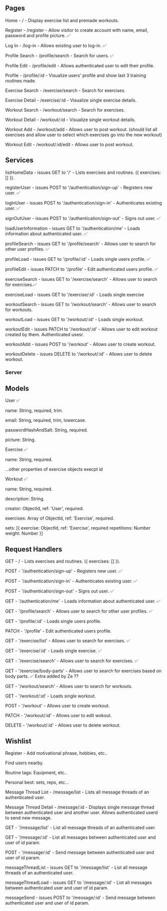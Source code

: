 ## Pages

Home - / - Display exercise list and premade workouts.

Register - /register - Allow visitor to create account with name, email, password and profile picture. ✅

Log In - /log-in - Allows existing user to log-in. ✅

Profile Search - /profile/search - Search for users. ✅

Profile Edit - /profile/edit - Allows authenticated user to edit their profile.

Profile - /profile/:id - Visualize users' profile and show last 3 training routines made.

Exercise Search - /exercise/search - Search for exercises.

Exercise Detail - /exercise/:id - Visualize single exercise details.

Workout Search - /workout/search - Search for exercises.

Workout Detail - /workout/:id - Visualize single workout details.

Workout Add - /workout/add - Allows user to post workout. (should list all exercises and allow user to select which exercises go into the new workout)

Workout Edit - /workout/:id/edit - Allows user to post workout.

## Services

listHomeData - issues GET to '/' - Lists exercises and routines. ({ exercises: [] }).

registerUser - issues POST to '/authentication/sign-up' - Registers new user. ✅

logInUser - issues POST to '/authentication/sign-in' - Authenticates existing user. ✅

signOutUser - issues POST to '/authentication/sign-out' - Signs out user. ✅

loadUserInformation - issues GET to '/authentication/me' - Loads information about authenticated user. ✅

profileSearch - issues GET to '/profile/search' - Allows user to search for other user profiles. ✅

profileLoad - issues GET to '/profile/:id' - Loads single users profile. ✅

profileEdit - issues PATCH to '/profile' - Edit authenticated users profile. ✅

exerciseSearch - issues GET to '/exercise/search' - Allows user to search for exercises.✅

exerciseLoad - issues GET to '/exercise/:id' - Loads single exercise

workoutSearch - issues GET to '/workout/search' - Allows user to search for workouts.

workoutLoad - issues GET to '/workout/:id' - Loads single workout.

workoutEdit - issues PATCH to '/workout/:id' - Allows user to edit workout created by them. Authenticated usesr.

workoutAdd - issues POST to '/workout' - Allows user to create workout.

workoutDelete - issues DELETE to '/workout/:id' - Allows user to delete workout.

### Server

## Models

User ✅

name: String, required, trim.

email: String, required, trim, lowercase.

passwordHashAndSalt: String, required.

picture: String.

Exercise ✅

name: String, required.

...other properties of exercise objects execpt id

Workout ✅

name: String, required.

description: String.

creator: ObjectId, ref: 'User', required.

exercises: Array of ObjectId, ref: 'Exercise', required.

sets: [{
exercise: ObjectId, ref: 'Exercise', required
repetitions: Number
weight: Number
}]

## Request Handlers

GET - / - Lists exercises and routines. ({ exercises: [] }).

POST - '/authentication/sign-up' - Registers new user. ✅

POST - '/authentication/sign-in' - Authenticates existing user. ✅

POST - '/authentication/sign-out' - Signs out user. ✅

GET - '/authentication/me' - Loads information about authenticated user. ✅

GET - '/profile/search' - Allows user to search for other user profiles. ✅

GET - '/profile/:id' - Loads single users profile.

PATCH - '/profile' - Edit authenticated users profile.

GET - '/exercise/list' - Allows user to search for exercises. ✅

GET - '/exercise/:id' - Loads single exercise. ✅

GET - '/exercise/search' - Allows user to search for exercises. ✅

GET - '/exercise/body-parts' - Allows user to search for exercises based on body parts. ✅ Extra added by Ze ??

GET - '/workout/search' - Allows user to search for workouts.

GET - '/workout/:id' - Loads single workout.

POST - '/workout' - Allows user to create workout.

PATCH - '/workout/:id' - Allows user to edit wokout.

DELETE - '/workout/:id' - Allows user to delete workout.

## Wishlist

Register - Add motivational phrase, hobbies, etc..

Find users nearby.

Routine tags: Equipment, etc..

Personal best: sets, reps, etc...

Message Thread List - /message/list - Lists all message threads of an authenticated user.

Message Thread Detail - /message/:id - Displays single message thread between authenticated user and another user. Allows authenticated userd to send new message.

GET - '/message/list' - List all message threads of an authenticated user.

GET - '/message/:id' - List all messages between authenticated user and user of id param.

POST - '/message/:id' - Send message between authenticated user and user of id param.

messageThreadList - issues GET to '/message/list' - List all message threads of an authenticated user.

messageThreadLoad - issues GET to '/message/:id' - List all messages between authenticated user and user of id param.

messageSend - issues POST to '/message/:id' - Send message between authenticated user and user of id param.
